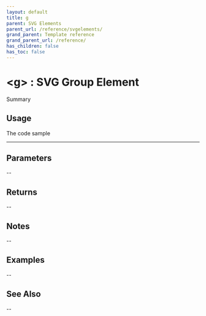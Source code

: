 ```yaml
---
layout: default
title: g
parent: SVG Elements
parent_url: /reference/svgelements/
grand_parent: Template reference
grand_parent_url: /reference/
has_children: false
has_toc: false
---
```


# &lt;g&gt; : SVG Group Element

Summary

## Usage

 The code sample

---

## Parameters

--

## Returns 

--

## Notes


-- 

## Examples


--


## See Also


--

